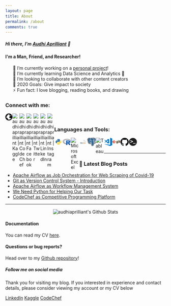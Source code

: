 ```yaml
---
layout: page
title: About
permalink: /about
comments: true
---
```


<div class="row justify-content-between">
<div class="col-md-8 pr-5">

<h5 id="hi-there-i-m-audhi-aprilliant-website-">Hi there, I&#39;m <a href="http://audhiaprilliant.github.io/">Audhi Aprilliant</a> 👋</h5>
<h4 id="i-m-a-man-friend-and-researcher-">I&#39;m a Man, Friend, and Researcher!</h4>
<ul>
🔭 I’m currently working on a <a href="http://audhiaprilliant.github.io/">personal project</a>!<br>
🌱 I’m currently learning Data Science and Analytics 🤣<br>
👯 I’m looking to collaborate with other content creators<br>
🥅 2020 Goals: Give impact to society<br>
⚡ Fun fact: I love blogging, reading books, and drawing<br>
</ul>
<h3 id="connect-with-me-">Connect with me:</h3>
<p><a href="http://audhiaprilliant.github.io/"><img align="left" alt="audhiaprilliant.github.io" width="22px" src="https://raw.githubusercontent.com/iconic/open-iconic/master/svg/globe.svg" /></a>
<a href="https://www.kaggle.com/audhiaprilliant"><img align="left" alt="audhiaprilliant | Kaggle" width="22px" src="https://cdn.jsdelivr.net/npm/simple-icons@v3/icons/kaggle.svg" /></a>
<a href="http://codechef.com/users/audhi"><img align="left" alt="audhiaprilliant | Code Chef" width="22px" src="https://cdn.jsdelivr.net/npm/simple-icons@v3/icons/codechef.svg" /></a>
<a href="https://www.facebook.com/audhi.aprilliant/"><img align="left" alt="audhiaprilliant | Facebook" width="22px" src="https://cdn.jsdelivr.net/npm/simple-icons@v3/icons/facebook.svg" /></a>
<a href="https://twitter.com/audhiaprilliant"><img align="left" alt="audhiaprilliant | Twitter" width="22px" src="https://cdn.jsdelivr.net/npm/simple-icons@v3/icons/twitter.svg" /></a>
<a href="https://www.linkedin.com/in/audhiaprilliant/"><img align="left" alt="audhiaprilliant | LinkedIn" width="22px" src="https://cdn.jsdelivr.net/npm/simple-icons@v3/icons/linkedin.svg" /></a>
<a href="https://instagram.com/audhiaprilliant"><img align="left" alt="audhiaprilliant | Instagram" width="22px" src="https://cdn.jsdelivr.net/npm/simple-icons@v3/icons/instagram.svg" /></a></p>
<p><br /></p>
<h3 id="languages-and-tools-">Languages and Tools:</h3>
<p><a href="http://audhiaprilliant.github.io/"><img align="left" alt="Python" width="26px" src="https://raw.githubusercontent.com/github/explore/80688e429a7d4ef2fca1e82350fe8e3517d3494d/topics/python/python.png" /></a>
<a href="http://audhiaprilliant.github.io/"><img align="left" alt="R" width="26px" src="https://raw.githubusercontent.com/github/explore/80688e429a7d4ef2fca1e82350fe8e3517d3494d/topics/r/r.png" /></a>
<a href="http://audhiaprilliant.github.io/"><img align="left" alt="Microsoft Excel" width="26px" src="https://upload.wikimedia.org/wikipedia/commons/thumb/7/7f/Microsoft_Office_Excel_%282018%E2%80%93present%29.svg/1101px-Microsoft_Office_Excel_%282018%E2%80%93present%29.svg.png" /></a>
<a href="http://audhiaprilliant.github.io/"><img align="left" alt="MySQL" width="26px" src="https://raw.githubusercontent.com/github/explore/80688e429a7d4ef2fca1e82350fe8e3517d3494d/topics/mysql/mysql.png" /></a>
<a href="http://audhiaprilliant.github.io/"><img align="left" alt="PostgreSQL" width="26px" src="https://raw.githubusercontent.com/github/explore/80688e429a7d4ef2fca1e82350fe8e3517d3494d/topics/postgresql/postgresql.png" /></a>
<a href="http://audhiaprilliant.github.io/"><img align="left" alt="Tableau" width="26px" src="https://cdn.worldvectorlogo.com/logos/tableau-software.svg" /></a>
<a href="http://audhiaprilliant.github.io/"><img align="left" alt="Visual Studio Code" width="26px" src="https://raw.githubusercontent.com/github/explore/80688e429a7d4ef2fca1e82350fe8e3517d3494d/topics/visual-studio-code/visual-studio-code.png" /></a>
<a href="http://audhiaprilliant.github.io/"><img align="left" alt="Git" width="26px" src="https://raw.githubusercontent.com/github/explore/80688e429a7d4ef2fca1e82350fe8e3517d3494d/topics/git/git.png" /></a>
<a href="http://audhiaprilliant.github.io/"><img align="left" alt="GitHub" width="26px" src="https://raw.githubusercontent.com/github/explore/78df643247d429f6cc873026c0622819ad797942/topics/github/github.png" /></a>
<a href="http://audhiaprilliant.github.io/"><img align="left" alt="HTML5" width="26px" src="https://raw.githubusercontent.com/github/explore/80688e429a7d4ef2fca1e82350fe8e3517d3494d/topics/terminal/terminal.png" /></a></p>
<p><br />
<br /></p>
<hr>
<h3 id="-latest-blog-posts">📕 Latest Blog Posts</h3>
<!-- BLOG-POST-LIST:START -->
<ul>
<li><a href="https://audhiaprilliant.github.io/web-scraping-covid-using-airflow/">Apache Airflow as Job Orchestration for Web Scraping of Covid-19</a></li>
<li><a href="https://audhiaprilliant.github.io/git-version-control-system/">Git as Version Control System - Introduction</a></li>
<li><a href="https://audhiaprilliant.github.io/airflow-documentation/">Apache Airflow as Workflow Management System</a></li>
<li><a href="https://audhiaprilliant.github.io/we-need-python-for-helping-task/">We Need Python for Helping Our Task</a></li>
<li><a href="https://audhiaprilliant.github.io/code-chef-competitive-programming/">CodeChef as Competitive Programming Platform</a><!-- BLOG-POST-LIST:END -->
</li>
</ul>
<hr>
<p class="mb-5" style="text-align:center;"><img align="center" alt="audhiaprilliant's Github Stats" src="https://github-readme-stats.vercel.app/api?username=audhiaprilliant&show_icons=true&hide_border=true" /></p>

<h4>Documentation</h4>

<p>You can read my CV <a href="{{site.baseurl}}/assets/docs/Audhi Aprilliant - March 2020.pdf">here</a>.</p>

<h4>Questions or bug reports?</h4>

<p>Head over to my <a href="https://github.com/audhiaprilliant/audhiaprilliant.github.io/">Github repository</a>!</p>

</div>

<div class="col-md-4">

<div class="sticky-top sticky-top-80">
<h5>Follow me on social media</h5>

<p>Thank you for visiting my blog. If you interested in experience and contact details, please consider viewing my account or my CV below</p>

<a target="_blank" href="https://www.linkedin.com/in/audhiaprilliant/" class="btn btn-danger">LinkedIn</a> <a target="_blank" href="https://kaggle.com/audhiaprilliant" class="btn btn-warning">Kaggle</a> <a target="_blank" href="https://codechef.com/users/audhi" class="btn btn-primary">CodeChef</a>

</div>
</div>
</div>
